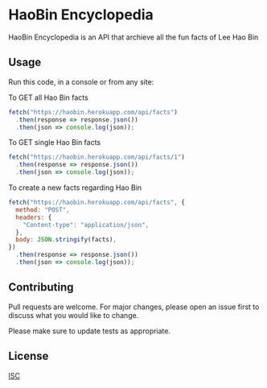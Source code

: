 # HaoBin Encyclopedia

HaoBin Encyclopedia is an API that archieve all the fun facts of Lee Hao Bin

## Usage

Run this code, in a console or from any site:

To GET all Hao Bin facts

```javascript
fetch("https://haobin.herokuapp.com/api/facts")
  .then(response => response.json())
  .then(json => console.log(json));
```

To GET single Hao Bin facts

```javascript
fetch("https://haobin.herokuapp.com/api/facts/1")
  .then(response => response.json())
  .then(json => console.log(json));
```

To create a new facts regarding Hao Bin

```javascript
fetch("https://haobin.herokuapp.com/api/facts", {
  method: "POST",
  headers: {
    "Content-type": "application/json",
  },
  body: JSON.stringify(facts),
})
  .then(response => response.json())
  .then(json => console.log(json));
```

## Contributing

Pull requests are welcome. For major changes, please open an issue first to discuss what you would like to change.

Please make sure to update tests as appropriate.

## License

[ISC](https://choosealicense.com/licenses/isc/)
